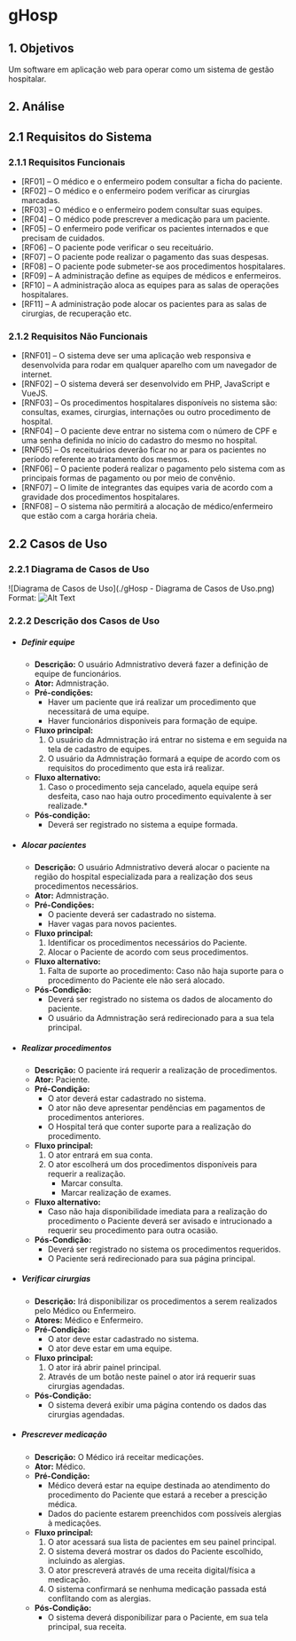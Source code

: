 # gHosp

## 1. Objetivos
Um software em aplicação web para operar como um sistema de gestão hospitalar.

## 2. Análise
## 2.1 Requisitos do Sistema
### 2.1.1 Requisitos Funcionais
  * [RF01] – O médico e o enfermeiro podem consultar a ficha do paciente.
  * [RF02] – O médico e o enfermeiro podem verificar as cirurgias marcadas.
  * [RF03] – O médico e o enfermeiro podem consultar suas equipes.
  * [RF04] – O médico pode prescrever a medicação para um paciente.
  * [RF05] – O enfermeiro pode verificar os pacientes internados e que precisam de cuidados.
  * [RF06] – O paciente pode verificar o seu receituário.
  * [RF07] – O paciente pode realizar o pagamento das suas despesas.
  * [RF08] – O paciente pode submeter-se aos procedimentos hospitalares.
  * [RF09] – A administração define as equipes de médicos e enfermeiros.
  * [RF10] – A administração aloca as equipes para as salas de operações hospitalares.
  * [RF11] – A administração pode alocar os pacientes para as salas de cirurgias, de recuperação etc.
### 2.1.2 Requisitos Não Funcionais
  * [RNF01] – O sistema deve ser uma aplicação web responsiva e desenvolvida para rodar em qualquer aparelho com um navegador de internet.
  * [RNF02] – O sistema deverá ser desenvolvido em PHP, JavaScript e VueJS.
  * [RNF03] – Os procedimentos hospitalares disponíveis no sistema são: consultas, exames, cirurgias, internações ou outro procedimento de hospital.
  * [RNF04] – O paciente deve entrar no sistema com o número de CPF e uma senha definida no início do cadastro do mesmo no hospital.
  * [RNF05] – Os receituários deverão ficar no ar para os pacientes no período referente ao tratamento dos mesmos. 
  * [RNF06] – O paciente poderá realizar o pagamento pelo sistema com as principais formas de pagamento ou por meio de convênio.
  * [RNF07] – O limite de integrantes das equipes varia de acordo com a gravidade dos procedimentos hospitalares.
  * [RNF08] – O sistema não permitirá a alocação de médico/enfermeiro que estão com a carga horária cheia.

## 2.2 Casos de Uso
### 2.2.1 Diagrama de Casos de Uso
![Diagrama de Casos de Uso](./gHosp - Diagrama de Casos de Uso.png)
Format: ![Alt Text](url)
### 2.2.2 Descrição dos Casos de Uso
* ##### Definir equipe
    * **Descrição:** O usuário Admnistrativo deverá fazer a definição de equipe de funcionários.
    * **Ator:** Admnistração.
    * **Pré-condições:**
	    * Haver um paciente que irá realizar um procedimento que necessitará de uma equipe.
	    * Haver funcionários disponiveis para formação de equipe.
    * **Fluxo principal:**
        1. O usuário da Admnistração irá entrar no sistema e em seguida na tela de cadastro de equipes.
        2. O usuário da Admnistração formará a equipe de acordo com os requisitos do procedimento que esta irá realizar.
    * **Fluxo alternativo:** 
        1. Caso o procedimento seja cancelado, aquela equipe será desfeita, caso nao haja outro procedimento equivalente à ser realizade.* 
    * **Pós-condição:** 
        * Deverá ser registrado no sistema a equipe formada.
* ##### Alocar pacientes
    * **Descrição:** O usuário Admnistrativo deverá alocar o paciente na região do hospital especializada para a realização dos seus procedimentos necessários.
    * **Ator:** Admnistração.
    * **Pré-Condições:** 
        * O paciente deverá ser cadastrado no sistema.
        * Haver vagas para novos pacientes.
    * **Fluxo principal:**
        1. Identificar os procedimentos necessários do Paciente.
        2. Alocar o Paciente de acordo com seus procedimentos.
    * **Fluxo alternativo:**
        1. Falta de suporte ao procedimento: Caso não haja suporte para o procedimento do Paciente ele não será alocado.
    * **Pós-Condição:**
        * Deverá ser registrado no sistema os dados de alocamento do paciente.
        * O usuário da Admnistração será redirecionado para a sua tela principal.
* ##### Realizar procedimentos
    * **Descrição:** O paciente irá requerir a realização de procedimentos.
    * **Ator:** Paciente.
    * **Pré-Condição:**
        * O ator deverá estar cadastrado no sistema.
        * O ator não deve apresentar pendências em pagamentos de procedimentos anteriores.
        * O Hospital terá que conter suporte para a realização do procedimento.
    * **Fluxo principal:**
        1. O ator entrará em sua conta.
        2. O ator escolherá um dos procedimentos disponíveis para requerir a realização.
            * Marcar consulta.
            * Marcar realização de exames.
    * **Fluxo alternativo:**
        * Caso não haja disponibilidade imediata para a realização do procedimento o Paciente deverá ser avisado e intrucionado a requerir seu procedimento para outra ocasião. 
    * **Pós-Condição:**
        * Deverá ser registrado no sistema os procedimentos requeridos.
        * O Paciente será redirecionado para sua página principal.
* ##### Verificar cirurgias
    * **Descrição:** Irá disponibilizar os procedimentos a serem realizados pelo Médico ou Enfermeiro.
    * **Atores:** Médico e Enfermeiro.
    * **Pré-Condição:**
        * O ator deve estar cadastrado no sistema.
        * O ator deve estar em uma equipe.
    * **Fluxo principal:**
        1. O ator irá abrir painel principal.
        2. Através de um botão neste painel o ator irá requerir suas cirurgias agendadas.
    * **Pós-Condição:**
        * O sistema deverá exibir uma página contendo os dados das cirurgias agendadas.
* ##### Prescrever medicação
    * **Descrição:** O Médico irá receitar medicações.
    * **Ator:** Médico.
    * **Pré-Condição:**
        * Médico deverá estar na equipe destinada ao atendimento do procedimento do Paciente que estará a receber a prescição médica.   
        * Dados do paciente estarem preenchidos com possíveis alergias à medicações.
    * **Fluxo principal:**
        1. O ator acessará sua lista de pacientes em seu painel principal.
        2. O sistema deverá mostrar os dados do Paciente escolhido, incluindo as alergias.
        3. O ator prescreverá através de uma receita digital/física a medicação.
        4. O sistema confirmará se nenhuma medicação passada está conflitando com as alergias.
    * **Pós-Condição:**
        * O sistema deverá disponibilizar para o Paciente, em sua tela principal, sua receita.
